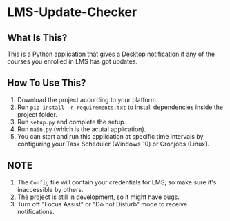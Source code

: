 # LMS-Update-Checker

What Is This?
-------------

This is a Python application that gives a Desktop notification if any of the courses you enrolled in LMS has got updates.


How To Use This?
----------------

1. Download the project according to your platform.
2. Run `pip install -r requirements.txt` to install dependencies inside the project folder.
3. Run `setup.py` and complete the setup.
4. Run `main.py` (which is the acutal application).
5. You can start and run this application at specific time intervals by configuring your Task Scheduler (Windows 10) or Cronjobs (Linux).


NOTE
----

1. The `Config` file will contain your credentials for LMS, so make sure it's inaccessible by others.
2. The project is still in development, so it might have bugs.
3. Turn off "Focus Assist" or "Do not Disturb" mode to receive notifications.
